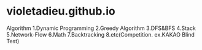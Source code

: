 # violetadieu.github.io
Algorithm
1.Dynamic Programming
2.Greedy Algorithm
3.DFS&BFS
4.Stack
5.Network-Flow
6.Math
7.Backtracking
8.etc(Competition. ex.KAKAO Blind Test)
